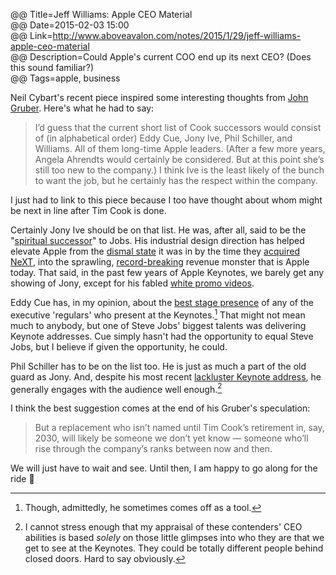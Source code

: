 @@ Title=Jeff Williams: Apple CEO Material  
@@ Date=2015-02-03 15:00  
@@ Link=http://www.aboveavalon.com/notes/2015/1/29/jeff-williams-apple-ceo-material  
@@ Description=Could Apple's current COO end up its next CEO? (Does this sound familiar?)  
@@ Tags=apple, business  

Neil Cybart's recent piece inspired some interesting thoughts from [John Gruber](http://daringfireball.net/2015/01/jeff_williams_apple_executives). Here's what he had to say:
>I’d guess that the current short list of Cook successors would consist of (in alphabetical order) Eddy Cue, Jony Ive, Phil Schiller, and Williams. All of them long-time Apple leaders. (After a few more years, Angela Ahrendts would certainly be considered. But at this point she’s still too new to the company.) I think Ive is the least likely of the bunch to want the job, but he certainly has the respect within the company.

I just had to link to this piece because I too have thought about whom might be next in line after Tim Cook is done. 

Certainly Jony Ive should be on that list. He was, after all, said to be the "[spiritual successor](http://www.macrumors.com/2012/11/05/jony-ive-is-now-playing-the-steve-jobs-role/)" to Jobs. His industrial design direction has helped elevate Apple from the [dismal state](http://news.cnet.com/Dell-Apple-should-close-shop/2100-1001_3-203937.html) it was in by the time they [acquired NeXT](http://news.cnet.com/Apple-acquires-Next%2C-Jobs/2100-1001_3-256914.html), into the sprawling, [record-breaking](https://www.apple.com/pr/library/2015/01/27Apple-Reports-Record-First-Quarter-Results.html) revenue monster that is Apple today. That said, in the past few years of Apple Keynotes, we barely get any showing of Jony, except for his fabled [white promo videos](https://www.youtube.com/watch?v=9e4HKc0VnY0).

Eddy Cue has, in my opinion, about the [best stage presence](https://www.youtube.com/watch?v=oHN673Vi9eo) of any of the executive 'regulars' who present at the Keynotes.[^1] That might not mean much to anybody, but one of Steve Jobs' biggest talents was delivering Keynote addresses. Cue simply hasn't had the opportunity to equal Steve Jobs, but I believe if given the opportunity, he could.

Phil Schiller has to be on the list too. He is just as much a part of the old guard as Jony. And, despite his most recent [lackluster Keynote address](https://www.youtube.com/watch?v=OD9ZQ9WylRM#t=2102), he generally engages with the audience well enough.[^2]

I think the best suggestion comes at the end of his Gruber's speculation:
>But a replacement who isn’t named until Tim Cook’s retirement in, say, 2030, will likely be someone we don’t yet know — someone who’ll rise through the company’s ranks between now and then.

We will just have to wait and see. Until then, I am happy to go along for the ride 

[^2]: I cannot stress enough that my appraisal of these contenders' CEO abilities is based *solely* on those little glimpses into who they are that we get to see at the Keynotes. They could be totally different people behind closed doors. Hard to say obviously. 
[^1]: Though, admittedly, he sometimes comes off as a tool.

